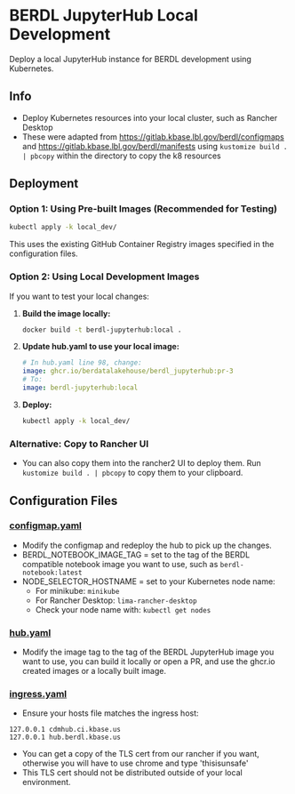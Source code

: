 # BERDL JupyterHub Local Development

Deploy a local JupyterHub instance for BERDL development using Kubernetes.

## Info
* Deploy Kubernetes resources into your local cluster, such as Rancher Desktop
* These were adapted from https://gitlab.kbase.lbl.gov/berdl/configmaps and https://gitlab.kbase.lbl.gov/berdl/manifests using `kustomize build . | pbcopy` within the directory to copy the k8 resources 

## Deployment

### Option 1: Using Pre-built Images (Recommended for Testing)

```bash
kubectl apply -k local_dev/
```

This uses the existing GitHub Container Registry images specified in the configuration files.

### Option 2: Using Local Development Images

If you want to test your local changes:

1. **Build the image locally:**
   ```bash
   docker build -t berdl-jupyterhub:local .
   ```

2. **Update hub.yaml to use your local image:**
   ```yaml
   # In hub.yaml line 98, change:
   image: ghcr.io/berdatalakehouse/berdl_jupyterhub:pr-3
   # To:
   image: berdl-jupyterhub:local
   ```

3. **Deploy:**
   ```bash
   kubectl apply -k local_dev/
   ```

### Alternative: Copy to Rancher UI
* You can also copy them into the rancher2 UI to deploy them. Run `kustomize build . | pbcopy` to copy them to your clipboard.

## Configuration Files

### [configmap.yaml](configmap.yaml)
* Modify the configmap and redeploy the hub to pick up the changes.
* BERDL_NOTEBOOK_IMAGE_TAG = set to the tag of the BERDL compatible notebook image you want to use, such as `berdl-notebook:latest`
* NODE_SELECTOR_HOSTNAME = set to your Kubernetes node name:
  - For minikube: `minikube`
  - For Rancher Desktop: `lima-rancher-desktop`
  - Check your node name with: `kubectl get nodes`

### [hub.yaml](hub.yaml)
* Modify the image tag to the tag of the BERDL JupyterHub image you want to use, you can build it locally or open a PR, and use the ghcr.io created images or a locally built image.

### [ingress.yaml](ingress.yaml)
* Ensure your hosts file matches the ingress host:
```
127.0.0.1 cdmhub.ci.kbase.us
127.0.0.1 hub.berdl.kbase.us
```
* You can get a copy of the TLS cert from our rancher if you want, otherwise you will have to use chrome and type 'thisisunsafe'
* This TLS cert should not be distributed outside of your local environment.